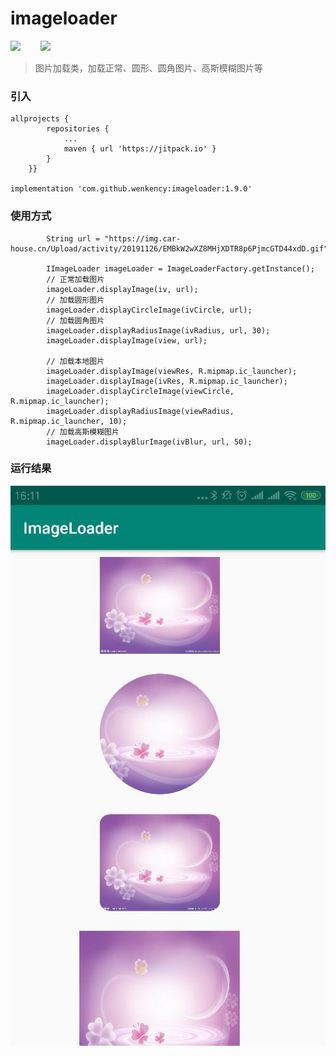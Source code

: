 # imageloader
[![](https://img.shields.io/badge/license-Apache%202-blue.svg)](https://www.apache.org/licenses/LICENSE-2.0)
&emsp;&emsp;[![](https://img.shields.io/badge/version-1.7.0-yellow.svg)](https://bintray.com/lfw/mavenRelease/imageloader/1.7.0)

> 图片加载类，加载正常、圆形、圆角图片、高斯模糊图片等

### 引入

```android
allprojects {
		repositories {
			...
			maven { url 'https://jitpack.io' }
		}
	}}

implementation 'com.github.wenkency:imageloader:1.9.0'

```

### 使用方式
```android
        String url = "https://img.car-house.cn/Upload/activity/20191126/EMBkW2wXZ8MHjXDTR8p6PjmcGTD44xdD.gif";

        IImageLoader imageLoader = ImageLoaderFactory.getInstance();
        // 正常加载图片
        imageLoader.displayImage(iv, url);
        // 加载圆形图片
        imageLoader.displayCircleImage(ivCircle, url);
        // 加载圆角图片
        imageLoader.displayRadiusImage(ivRadius, url, 30);
        imageLoader.displayImage(view, url);

        // 加载本地图片
        imageLoader.displayImage(viewRes, R.mipmap.ic_launcher);
        imageLoader.displayImage(ivRes, R.mipmap.ic_launcher);
        imageLoader.displayCircleImage(viewCircle, R.mipmap.ic_launcher);
        imageLoader.displayRadiusImage(viewRadius, R.mipmap.ic_launcher, 10);
        // 加载高斯模糊图片
        imageLoader.displayBlurImage(ivBlur, url, 50);
```

### 运行结果
![](screenshot/image.jpg "运行结果")